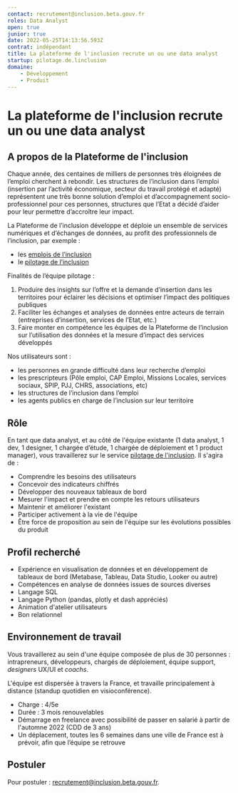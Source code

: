 ```yaml
---
contact: recrutement@inclusion.beta.gouv.fr
roles: Data Analyst
open: true
junior: true
date: 2022-05-25T14:13:56.593Z
contrat: indépendant
title: La plateforme de l'inclusion recrute un ou une data analyst
startup: pilotage.de.linclusion
domaine:
    - Développement
    - Produit
---
```

# La plateforme de l'inclusion recrute un ou une data analyst

## A propos de la Plateforme de l'inclusion

Chaque année, des centaines de milliers de personnes très éloignées de l’emploi cherchent à rebondir. Les structures de l’inclusion dans l’emploi (insertion par l’activité économique, secteur du travail protégé et adapté) représentent une très bonne solution d’emploi et d’accompagnement socio-professionnel pour ces personnes, structures que l’Etat a décidé d’aider pour leur permettre d’accroître leur impact.

La Plateforme de l’inclusion développe et déploie un ensemble de services numériques et d’échanges de données, au profit des professionnels de l’inclusion, par exemple :

* les [emplois de l’inclusion](https://inclusion.beta.gouv.fr/)
* le [pilotage de l’inclusion](https://pilotage.inclusion.beta.gouv.fr/)

Finalités de l’équipe pilotage :

1. Produire des insights sur l’offre et la demande d’insertion dans les territoires pour éclairer les décisions et optimiser l’impact des politiques publiques
2. Faciliter les échanges et analyses de données entre acteurs de terrain (entreprises d’insertion, services de l’Etat, etc.)
3. Faire monter en compétence les équipes de la Plateforme de l’inclusion sur l’utilisation des données et la mesure d’impact des services développés

Nos utilisateurs sont :

* les personnes en grande difficulté dans leur recherche d’emploi
* les prescripteurs (Pôle emploi, CAP Emploi, Missions Locales, services sociaux, SPIP, PJJ, CHRS, associations, etc)
* les structures de l’inclusion dans l’emploi
* les agents publics en charge de l’inclusion sur leur territoire

## **Rôle**

En tant que data analyst, et au côté de l'équipe existante (1 data analyst, 1 dev, 1 designer, 1 chargée d’étude, 1 chargée de déploiement et 1 product manager), vous travaillerez sur le service [pilotage de l'inclusion](https://pilotage.inclusion.beta.gouv.fr/). Il s'agira de :

* Comprendre les besoins des utilisateurs
* Concevoir des indicateurs chiffrés
* Développer des nouveaux tableaux de bord
* Mesurer l'impact et prendre en compte les retours utilisateurs
* Maintenir et améliorer l'existant
* Participer activement à la vie de l'équipe
* Être force de proposition au sein de l'équipe sur les évolutions possibles du produit

## **Profil recherché**

* Expérience en visualisation de données et en développement de tableaux de bord (Metabase, Tableau, Data Studio, Looker ou autre)
* Compétences en analyse de données issues de sources diverses
* Langage SQL
* Langage Python (pandas, plotly et dash appréciés)
* Animation d'atelier utilisateurs
* Bon relationnel

## **Environnement de travail**

Vous travaillerez au sein d'une équipe composée de plus de 30 personnes : intrapreneurs, développeurs, chargés de déploiement, équipe support, *designers* UX/UI et *coachs*.

L'équipe est dispersée à travers la France, et travaille principalement à distance (standup quotidien en visioconférence).

* Charge : 4/5e
* Durée : 3 mois renouvelables
* Démarrage en freelance avec possibilité de passer en salarié à partir de l'automne 2022 (CDD de 3 ans)
* Un déplacement, toutes les 6 semaines dans une ville de France est à prévoir, afin que l’équipe se retrouve

## **Postuler**

Pour postuler : [recrutement@inclusion.beta.gouv.fr](mailto:recrutement@inclusion.beta.gouv.fr).